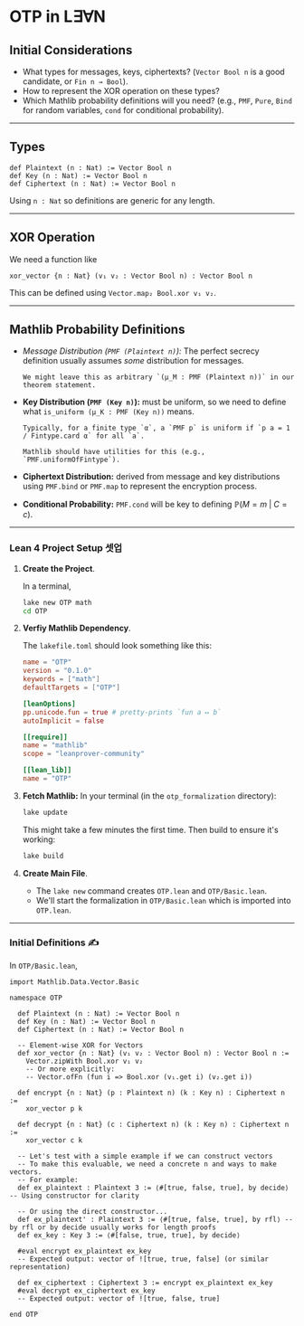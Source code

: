 # OTP in L∃∀N

## Initial Considerations

+ What types for messages, keys, ciphertexts? (`Vector Bool n` is a good candidate, or `Fin n → Bool`).
+ How to represent the XOR operation on these types?
+ Which Mathlib probability definitions will you need? (e.g., `PMF`, `Pure`, `Bind` for random variables, `cond` for conditional probability).

---

## Types

```lean
def Plaintext (n : Nat) := Vector Bool n
def Key (n : Nat) := Vector Bool n
def Ciphertext (n : Nat) := Vector Bool n
```

Using `n : Nat` so definitions are generic for any length.

---

## XOR Operation

We need a function like

```lean
xor_vector {n : Nat} (v₁ v₂ : Vector Bool n) : Vector Bool n
```

This can be defined using `Vector.map₂ Bool.xor v₁ v₂`.

---


## Mathlib Probability Definitions

* *Message Distribution (`PMF (Plaintext n)`):* The perfect secrecy definition usually assumes *some* distribution for messages. 

      We might leave this as arbitrary `(μ_M : PMF (Plaintext n))` in our theorem statement.

* **Key Distribution (`PMF (Key n)`):** must be uniform, so we need to define what
`is_uniform (μ_K : PMF (Key n))` means.

      Typically, for a finite type `α`, a `PMF p` is uniform if `p a = 1 / Fintype.card α` for all `a`.

      Mathlib should have utilities for this (e.g., `PMF.uniformOfFintype`).

* **Ciphertext Distribution:** derived from message and key distributions using `PMF.bind` or `PMF.map` to represent the encryption process.

* **Conditional Probability:** `PMF.cond` will be key to defining $ℙ(M=m \;| \;C=c)$.

---

### **Lean 4 Project Setup** 셋업

1.  **Create the Project**.

    In a terminal,
    ```bash
    lake new OTP math
    cd OTP
    ```

2.  **Verfiy Mathlib Dependency**.

    The `lakefile.toml` should look something like this:

    ```toml
    name = "OTP"
    version = "0.1.0"
    keywords = ["math"]
    defaultTargets = ["OTP"]

    [leanOptions]
    pp.unicode.fun = true # pretty-prints `fun a ↦ b`
    autoImplicit = false

    [[require]]
    name = "mathlib"
    scope = "leanprover-community"

    [[lean_lib]]
    name = "OTP"
    ```

3.  **Fetch Mathlib:**
    In your terminal (in the `otp_formalization` directory):
    ```bash
    lake update
    ```
    This might take a few minutes the first time. Then build to ensure it's working:
    ```bash
    lake build
    ```

4.  **Create Main File**.

    * The `lake new` command creates `OTP.lean` and `OTP/Basic.lean`.
    * We'll start the formalization in `OTP/Basic.lean` which is imported into `OTP.lean`.


---


### **Initial Definitions** ✍️

In `OTP/Basic.lean`,

```lean
import Mathlib.Data.Vector.Basic

namespace OTP

  def Plaintext (n : Nat) := Vector Bool n
  def Key (n : Nat) := Vector Bool n
  def Ciphertext (n : Nat) := Vector Bool n

  -- Element-wise XOR for Vectors
  def xor_vector {n : Nat} (v₁ v₂ : Vector Bool n) : Vector Bool n :=
    Vector.zipWith Bool.xor v₁ v₂
    -- Or more explicitly:
    -- Vector.ofFn (fun i => Bool.xor (v₁.get i) (v₂.get i))

  def encrypt {n : Nat} (p : Plaintext n) (k : Key n) : Ciphertext n :=
    xor_vector p k

  def decrypt {n : Nat} (c : Ciphertext n) (k : Key n) : Ciphertext n :=
    xor_vector c k

  -- Let's test with a simple example if we can construct vectors
  -- To make this evaluable, we need a concrete n and ways to make vectors.
  -- For example:
  def ex_plaintext : Plaintext 3 := ⟨#[true, false, true], by decide⟩ -- Using constructor for clarity

  -- Or using the direct constructor...
  def ex_plaintext' : Plaintext 3 := ⟨#[true, false, true], by rfl⟩ -- by rfl or by decide usually works for length proofs
  def ex_key : Key 3 := ⟨#[false, true, true], by decide⟩

  #eval encrypt ex_plaintext ex_key
  -- Expected output: vector of ![true, true, false] (or similar representation)

  def ex_ciphertext : Ciphertext 3 := encrypt ex_plaintext ex_key
  #eval decrypt ex_ciphertext ex_key
  -- Expected output: vector of ![true, false, true]

end OTP
```

